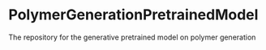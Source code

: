 # PolymerGenerationPretrainedModel
The repository for the generative pretrained model on polymer generation
